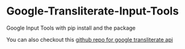 # Google-Transliterate-Input-Tools
Google Input Tools with pip install and the package

You can also checkout this [github repo for google transliterate api](https://github.com/kobi-2/Google-Transliterate-API)
